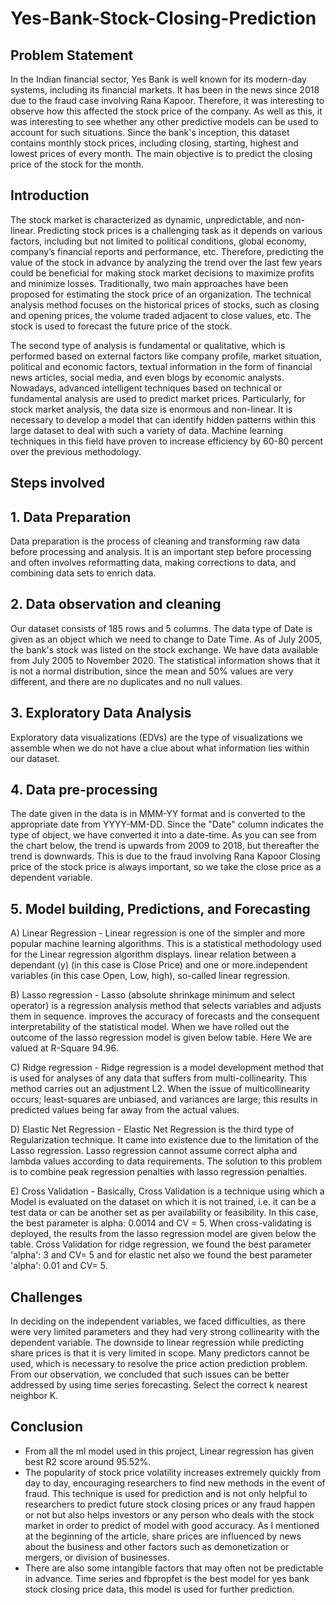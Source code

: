 # Yes-Bank-Stock-Closing-Prediction

## Problem Statement
In the Indian financial sector, Yes Bank is well known for its modern-day systems, including its financial markets. It has been in the news since 2018 due to the fraud case involving Rana Kapoor. Therefore, it was interesting to observe how this affected the stock price of the company. As well as this, it was interesting to see whether any other predictive models can be used to account for such situations. Since the bank's inception, this dataset contains monthly stock prices, including closing, starting, highest and lowest prices of every month. The main objective is to predict the closing price of the stock for the month.

## Introduction
The stock market is characterized as dynamic, unpredictable, and non-linear. Predicting stock prices is a challenging task as it depends on various factors, including but not limited to political conditions, global economy, company’s financial reports and performance, etc. Therefore, predicting the value of the stock in advance by analyzing the trend over the last few years could be beneficial for making stock market decisions to maximize profits and minimize losses. Traditionally, two main approaches have been proposed for estimating the stock price of an organization. The technical analysis method focuses on the historical prices of stocks, such as closing and opening prices, the volume traded adjacent to close values, etc. The stock is used to forecast the future price of the stock.

The second type of analysis is fundamental or qualitative, which is performed based on external factors like company profile, market situation, political and economic factors, textual information in the form of financial news articles, social media, and even blogs by economic analysts. Nowadays, advanced intelligent techniques based on technical or fundamental analysis are used to predict market prices. Particularly, for stock market analysis, the data size is enormous and non-linear. It is necessary to develop a model that can identify hidden patterns within this large dataset to deal with such a variety of data. Machine learning techniques in this field have proven to increase efficiency by 60-80 percent over the previous methodology.

## Steps involved

## 1. Data Preparation
Data preparation is the process of cleaning and transforming raw data before processing and analysis. It is an important step before processing and often involves reformatting data, making corrections to data, and combining data sets to enrich data.

## 2. Data observation and cleaning
Our dataset consists of 185 rows and 5 columns. The data type of Date is given as an object which we need to change to Date Time. As of July 2005, the bank's stock was listed on the stock exchange. We have data available from July 2005 to November 2020. The statistical information shows that it is not a normal distribution, since the mean and 50% values are very different, and there are no duplicates and no null values.

## 3. Exploratory Data Analysis
Exploratory data visualizations (EDVs) are the type of visualizations we assemble when we do not have a clue about what information lies within our dataset.

## 4. Data pre-processing
The date given in the data is in MMM-YY format and is converted to the appropriate date from YYYY-MM-DD. Since the "Date" column indicates the type of object, we have converted it into a date-time. As you can see from the chart below, the trend is upwards from 2009 to 2018, but thereafter the trend is downwards. This is due to the fraud involving Rana Kapoor Closing price of the stock price is always important, so we take the close price as a dependent variable.
 
## 5. Model building, Predictions, and Forecasting
A) Linear Regression - Linear regression is one of the simpler and more popular machine learning algorithms. This is a statistical methodology used for the Linear regression algorithm displays. linear relation between a dependant (y) (in this case is Close Price) and one or more.independent variables (in this case Open, Low, high), so-called linear regression.

B) Lasso regression - Lasso (absolute shrinkage minimum and select operator) is a regression analysis method that selects variables and adjusts them in sequence. improves the accuracy of forecasts and the consequent interpretability of the statistical model. When we have rolled out the outcome of the lasso regression model is given below table. Here We are valued at R-Square 94.96.

C) Ridge regression - Ridge regression is a model development method that is used for analyses of any data	that	suffers from multi-collinearity. This method carries out an adjustment L2. When the issue of multicollinearity occurs; least-squares are unbiased, and variances are large; this results in predicted values being far away from the actual values.

D) Elastic Net Regression - Elastic Net Regression is the third type of Regularization technique. It came into existence due to the limitation of the Lasso regression. Lasso regression cannot assume correct alpha and lambda values according to data requirements. The solution to this problem is to combine peak regression penalties with lasso regression penalties.

E) Cross Validation - Basically, Cross Validation is a technique using which a Model is evaluated on the dataset on which it is not trained, i.e. it can be a test data or can be another set as per availability or feasibility. In this case, the best parameter is alpha: 0.0014 and CV = 5. When cross-validating is deployed, the results from the lasso regression model are given below the table. Cross Validation for ridge regression, we found the best parameter 'alpha': 3 and CV= 5 and for elastic net also we found the best parameter 'alpha': 0.01 and CV= 5.

## Challenges
In deciding on the independent variables, we faced difficulties, as there were very limited parameters and they had very strong collinearity with the dependent variable. The downside to linear regression while predicting share prices is that it is very limited in scope. Many predictors cannot be used, which is necessary to resolve the price action prediction problem. From our observation, we concluded that such issues can be better addressed by using time series forecasting. Select the correct k nearest neighbor K.

## Conclusion
* From all the ml model used in this project, Linear regression has given best R2 score around 95.52%.
* The popularity of stock price volatility increases extremely quickly from day to day, encouraging researchers to find new methods in the event of fraud. This technique is used for prediction and is not only helpful to researchers to predict future stock closing prices or any fraud happen or not but also helps investors or any person who deals with the stock market in order to predict of model with good accuracy. As I mentioned at the beginning of the article, share prices are influenced by news about the business and other factors such as demonetization or mergers, or division of businesses.
* There are also some intangible factors that may often not be predictable in advance. Time series and fbpropfet is the best model for yes bank stock closing price data, this model is used for further prediction.






